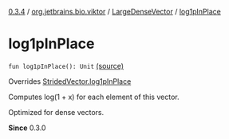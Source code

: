 [0.3.4](../../index.md) / [org.jetbrains.bio.viktor](../index.md) / [LargeDenseVector](index.md) / [log1pInPlace](.)

# log1pInPlace

`fun log1pInPlace(): Unit` [(source)](https://github.com/JetBrains-Research/viktor/blob/0.3.4/src/main/kotlin/org/jetbrains/bio/viktor/DenseVector.kt#L95)

Overrides [StridedVector.log1pInPlace](../-strided-vector/log1p-in-place.md)

Computes log(1 + x) for each element of this vector.

Optimized for dense vectors.

**Since**
0.3.0

